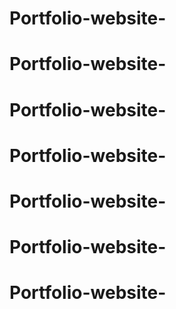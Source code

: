 # Portfolio-website-
# Portfolio-website-
# Portfolio-website-
# Portfolio-website-
# Portfolio-website-
# Portfolio-website-
# Portfolio-website-
